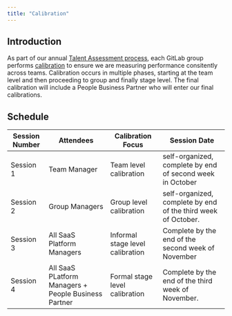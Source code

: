 ```yaml
---
title: "Calibration"
---
```


## Introduction

As part of our annual [Talent Assessment process](/handbook/people-group/talent-assessment/), each GitLab group performs [calibration](/handbook/people-group/talent-assessment/#calibration) to ensure we are measuring performance consitently across teams. Calibration occurs in multiple phases, starting at the team level and then proceeding to group and finally stage level. The final calibration will include a People Business Partner who will enter our final calibrations.

## Schedule

| Session Number | Attendees | Calibration Focus | Session Date | 
| -------------- | --------- | ----------------- | ------------ | 
| Session 1      | Team Manager | Team level calibration | self-organized, complete by end of second week in October | 
| Session 2      | Group Managers | Group level calibration | self-organized, complete by end of the third week of October. | 
| Session 3      | All SaaS Platform Managers | Informal stage level calibration | Complete by the end of the second week of November| 
| Session 4      | All SaaS PLatform Managers + People Business Partner | Formal stage level calibration | Complete by the end of the third week of November. | 
